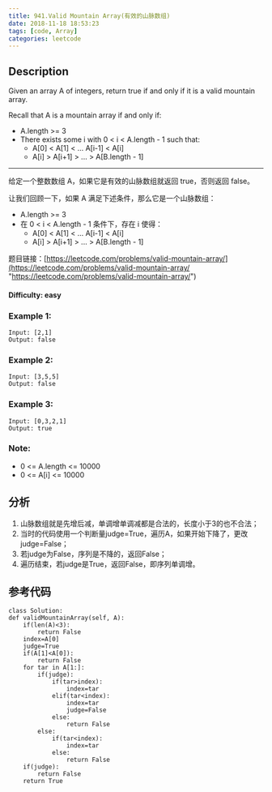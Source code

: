 ```yaml
---
title: 941.Valid Mountain Array(有效的山脉数组)
date: 2018-11-18 18:53:23
tags: [code, Array]
categories: leetcode
---
```

## Description

Given an array A of integers, return true if and only if it is a valid mountain array.

Recall that A is a mountain array if and only if:

- A.length >= 3
- There exists some i with 0 < i < A.length - 1 such that:
    - A[0] < A[1] < ... A[i-1] < A[i]
    - A[i] > A[i+1] > ... > A[B.length - 1]

---

给定一个整数数组 A，如果它是有效的山脉数组就返回 true，否则返回 false。

让我们回顾一下，如果 A 满足下述条件，那么它是一个山脉数组：

- A.length >= 3
- 在 0 < i < A.length - 1 条件下，存在 i 使得：
	- A[0] < A[1] < ... A[i-1] < A[i]
	- A[i] > A[i+1] > ... > A[B.length - 1]

题目链接：[https://leetcode.com/problems/valid-mountain-array/](https://leetcode.com/problems/valid-mountain-array/ "https://leetcode.com/problems/valid-mountain-array/")

#### Difficulty: easy

<!-- more -->

### Example 1:

	Input: [2,1]
	Output: false

### Example 2:

	Input: [3,5,5]
	Output: false

### Example 3:

	Input: [0,3,2,1]
	Output: true

### Note:

- 0 <= A.length <= 10000
- 0 <= A[i] <= 10000 

## 分析

1. 山脉数组就是先增后减，单调增单调减都是合法的，长度小于3的也不合法；
2. 当时的代码使用一个判断量judge=True，遍历A，如果开始下降了，更改judge=False；
3. 若judge为False，序列是不降的，返回False；
4. 遍历结束，若judge是True，返回False，即序列单调增。

## 参考代码

	class Solution:
    def validMountainArray(self, A):
        if(len(A)<3):
            return False
        index=A[0]
        judge=True
        if(A[1]<A[0]):
            return False
        for tar in A[1:]:
            if(judge):
                if(tar>index):
                    index=tar
                elif(tar<index):
                    index=tar
                    judge=False
                else:
                    return False
            else:
                if(tar<index):
                    index=tar
                else:
                    return False
        if(judge):
            return False
        return True
        